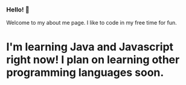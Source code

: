 ### Hello! 👋

Welcome to my about me page. I like to code in my free time for fun.

# I'm learning Java and Javascript right now! I plan on learning other programming languages soon.
